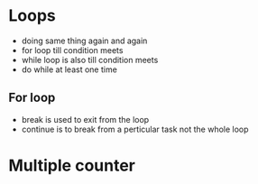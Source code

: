 # Loops 
- doing same thing again and again 
- for loop till condition meets
- while loop is also till condition meets
- do while at least one time 
## For loop 
- break is used to exit from the loop
- continue is to break from a perticular task not the whole loop 
# Multiple counter 
